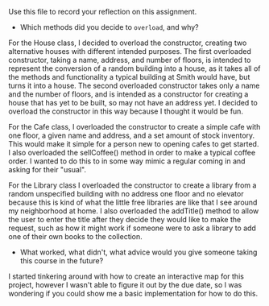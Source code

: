 Use this file to record your reflection on this assignment.

- Which methods did you decide to `overload`, and why?

For the House class, I decided to overload the constructor, creating two alternative houses with different intended purposes. The first overloaded constructor, taking a name, address, and number of floors, is intended to represent the conversion of a random building into a house, as it takes all of the methods and functionality a typical building at Smith would have, but turns it into a house. The second overloaded constructor takes only a name and the number of floors, and is intended as a constructor for creating a house that has yet to be built, so may not have an address yet. I decided to overload the constructor in this way because I thought it would be fun.

For the Cafe class, I overloaded the constructor to create a simple cafe with one floor, a given name and address, and a set amount of stock inventory. This would make it simple for a person new to opening cafes to get started. I also overloaded the sellCoffee() method in order to make a typical coffee order. I wanted to do this to in some way mimic a regular coming in and asking for their "usual".

For the Library class I overloaded the constructor to create a library from a random unspecified building with no address one floor and no elevator because this is kind of what the little free libraries are like that I see around my neighborhood at home. I also overloaded the addTitle() method to allow the user to enter the title after they decide they would like to make the request, such as how it might work if someone were to ask a library to add one of their own books to the collection.

- What worked, what didn't, what advice would you give someone taking this course in the future?

I started tinkering around with how to create an interactive map for this project, however I wasn't able to figure it out by the due date, so I was wondering if you could show me a basic implementation for how to do this.